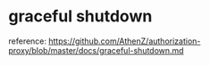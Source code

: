# graceful shutdown

reference: https://github.com/AthenZ/authorization-proxy/blob/master/docs/graceful-shutdown.md
